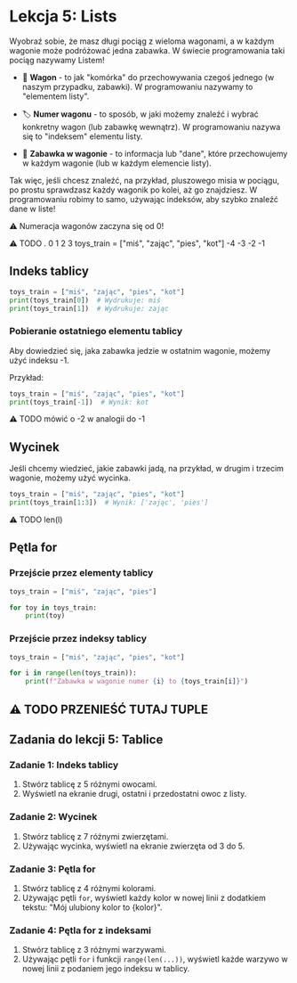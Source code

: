 # Lekcja 5: Lists
Wyobraź sobie, że masz długi pociąg z wieloma wagonami, a w każdym wagonie może podróżować jedna zabawka.
W świecie programowania taki pociąg nazywamy Listem!

- 🚃 **Wagon** - to jak "komórka" do przechowywania czegoś jednego (w naszym przypadku, zabawki). W programowaniu nazywamy to "elementem listy".
  
- 🏷️ **Numer wagonu** - to sposób, w jaki możemy znaleźć i wybrać konkretny wagon (lub zabawkę wewnątrz). W programowaniu nazywa się to "indeksem" elementu listy.

- 🧸 **Zabawka w wagonie** - to informacja lub "dane", które przechowujemy w każdym wagonie (lub w każdym elemencie listy).

Tak więc, jeśli chcesz znaleźć, na przykład, pluszowego misia w pociągu, po prostu sprawdzasz każdy wagonik po kolei, aż go znajdziesz. W programowaniu robimy to samo, używając indeksów, aby szybko znaleźć dane w liste!

:warning: Numeracja wagonów zaczyna się od 0!

:warning: TODO
.                              0                 1                  2            3
toys_train = ["miś", "zając", "pies", "kot"]
                              -4                -3              -2               -1

## Indeks tablicy

```python
toys_train = ["miś", "zając", "pies", "kot"]
print(toys_train[0])  # Wydrukuje: miś
print(toys_train[1])  # Wydrukuje: zając
```

### Pobieranie ostatniego elementu tablicy

Aby dowiedzieć się, jaka zabawka jedzie w ostatnim wagonie, możemy użyć indeksu -1.

Przykład:

```python
toys_train = ["miś", "zając", "pies", "kot"]
print(toys_train[-1])  # Wynik: kot
```
:warning: TODO mówić o -2 w analogii do -1

## Wycinek
Jeśli chcemy wiedzieć, jakie zabawki jadą, na przykład, w drugim i trzecim wagonie, możemy użyć wycinka.

```python
toys_train = ["miś", "zając", "pies", "kot"]
print(toys_train[1:3])  # Wynik: ['zając', 'pies']
```
:warning: TODO len(l)

## Pętla for

### Przejście przez elementy tablicy

```python
toys_train = ["miś", "zając", "pies"]

for toy in toys_train:
    print(toy)
```

### Przejście przez indeksy tablicy

```python
toys_train = ["miś", "zając", "pies", "kot"]

for i in range(len(toys_train)):
    print(f"Zabawka w wagonie numer {i} to {toys_train[i]}")
```

:warning: TODO PRZENIEŚĆ TUTAJ TUPLE
---

## Zadania do lekcji 5: Tablice

### Zadanie 1: Indeks tablicy

1. Stwórz tablicę z 5 różnymi owocami.
2. Wyświetl na ekranie drugi, ostatni i przedostatni owoc z listy.

### Zadanie 2: Wycinek

1. Stwórz tablicę z 7 różnymi zwierzętami.
2. Używając wycinka, wyświetl na ekranie zwierzęta od 3 do 5.

### Zadanie 3: Pętla for

1. Stwórz tablicę z 4 różnymi kolorami.
2. Używając pętli `for`, wyświetl każdy kolor w nowej linii z dodatkiem tekstu: "Mój ulubiony kolor to {kolor}".

### Zadanie 4: Pętla for z indeksami

1. Stwórz tablicę z 3 różnymi warzywami.
2. Używając pętli `for` i funkcji `range(len(...))`, wyświetl każde warzywo w nowej linii z podaniem jego indeksu w tablicy.
